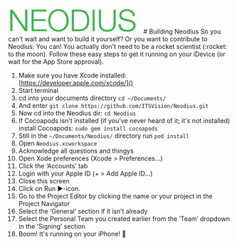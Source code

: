 <img src="Artwork/Logos/Logo.png" width="300" alt="Wallet view">
# Building Neodius
So you can't wait and want to build it yourself? Or you want to contribute to Neodius: You can! You actually don't need to be a rocket scientist (:rocket: to the moon). Follow these easy steps to get it running on your iDevice (or wait for the App Store approval).

1. Make sure you have Xcode installed: [https://developer.apple.com/xcode/]()
2. Start terminal
3. cd into your documents directory `cd ~/Documents/`
4. And enter `git clone https://github.com/ITSVision/Neodius.git`
5. Now cd into the Neodius dir: `cd Neodius`
6. If Cocoapods isn't installed (if you've never heard of it; it's not installed) install Cocoapods: `sudo gem install cocoapods`
7. Still in the `~/Documents/Neodius/` directory run `pod install`
8. Open `Neodius.xcworkspace`
9. Acknowledge all questions and thingys
10. Open Xode preferences (Xcode > Preferences…)
11. Click the ‘Accounts’ tab
12. Login with your Apple ID (+ > Add Apple ID…)
13. Close this screen
14. Click on Run ▶️-icon.
15. Go to the Project Editor by clicking the name or your project in the Project Navigator
16. Select the ‘General’ section if it isn’t already
17. Select the Personal Team you created earlier from the ‘Team’ dropdown in the ‘Signing’ section
18. Boom! It's running on your iPhone! :beer:

